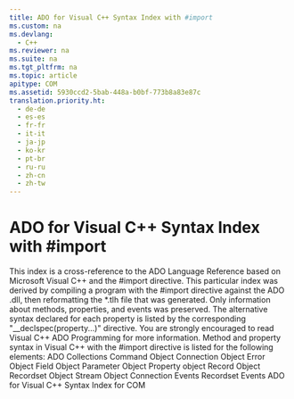```yaml
---
title: ADO for Visual C++ Syntax Index with #import
ms.custom: na
ms.devlang: 
  - C++
ms.reviewer: na
ms.suite: na
ms.tgt_pltfrm: na
ms.topic: article
apitype: COM
ms.assetid: 5930ccd2-5bab-448a-b0bf-773b8a83e87c
translation.priority.ht: 
  - de-de
  - es-es
  - fr-fr
  - it-it
  - ja-jp
  - ko-kr
  - pt-br
  - ru-ru
  - zh-cn
  - zh-tw
---
```

# ADO for Visual C++ Syntax Index with #import
<?xml version="1.0" encoding="utf-8"?>
<developerReferenceWithoutSyntaxDocument xmlns="http://ddue.schemas.microsoft.com/authoring/2003/5" xmlns:xlink="http://www.w3.org/1999/xlink" xmlns:xsi="http://www.w3.org/2001/XMLSchema-instance" xsi:schemaLocation="http://ddue.schemas.microsoft.com/authoring/2003/5 http://dduestorage.blob.core.windows.net/ddueschema/developer.xsd">
  <introduction>
    <para>This index is a cross-reference to the ADO Language Reference based on Microsoft Visual C++ and the <legacyBold>#import</legacyBold> directive.</para>
    <para>This particular index was derived by compiling a program with the <legacyBold>#import</legacyBold> directive against the ADO .dll, then reformatting the *.tlh file that was generated. Only information about methods, properties, and events was preserved. The alternative syntax declared for each property is listed by the corresponding "<codeInline>__declspec(property...)</codeInline>" directive.</para>
    <para>You are strongly encouraged to read <legacyLink xlink:href="11233b96-e05c-4221-9aed-5f20944b0f1c">Visual C++ ADO Programming</legacyLink> for more information.</para>
    <para>Method and property syntax in Visual C++ with the <legacyBold>#import</legacyBold> directive is listed for the following elements:  </para>
    <list class="bullet">
      <listItem>
        <para>             <legacyLink xlink:href="36fbca8e-1884-44b5-806b-d15e30f42fe6">ADO Collections</legacyLink>           </para>
      </listItem>
      <listItem>
        <para>             <legacyLink xlink:href="ccb6ffbc-7303-4124-8a0c-f6356f2c82d9">Command Object</legacyLink>           </para>
      </listItem>
      <listItem>
        <para>             <legacyLink xlink:href="03f47eda-840d-4cab-83d9-ccddd873f342">Connection Object</legacyLink>           </para>
      </listItem>
      <listItem>
        <para>             <legacyLink xlink:href="1ee59754-59c8-48e2-a4fb-242fa788c1f9">Error Object</legacyLink>           </para>
      </listItem>
      <listItem>
        <para>             <legacyLink xlink:href="90cb636a-9416-48a4-b4eb-bb11bbd40950">Field Object</legacyLink>           </para>
      </listItem>
      <listItem>
        <para>             <legacyLink xlink:href="6b43cf70-9695-47b0-9e68-f36898859b6b">Parameter Object</legacyLink>           </para>
      </listItem>
      <listItem>
        <para>             <legacyLink xlink:href="80988ca7-f514-438d-bf6f-9390dfe93fc3">Property object</legacyLink>           </para>
      </listItem>
      <listItem>
        <para>             <legacyLink xlink:href="ba6dd186-9552-4b6c-960b-3ee6cd589afd">Record Object</legacyLink>           </para>
      </listItem>
      <listItem>
        <para>             <legacyLink xlink:href="fe41da71-b607-4329-94da-60964b8efcdc">Recordset Object</legacyLink>           </para>
      </listItem>
      <listItem>
        <para>             <legacyLink xlink:href="e59d0687-1f5a-45c5-9d0a-c1f27079495d">Stream Object</legacyLink>           </para>
      </listItem>
      <listItem>
        <para>             <legacyLink xlink:href="dd052d36-7730-4400-822b-0544fb1992b4">Connection Events</legacyLink>           </para>
      </listItem>
      <listItem>
        <para>             <legacyLink xlink:href="b7021f11-8242-4e9f-92e9-1a4472673fb1">Recordset Events</legacyLink>           </para>
      </listItem>
    </list>
  </introduction>
  <relatedTopics>
<link xlink:href="d02b199e-1e52-4cc9-b118-750952ae7f63">ADO for Visual C++ Syntax Index for COM</link>
</relatedTopics>
</developerReferenceWithoutSyntaxDocument>